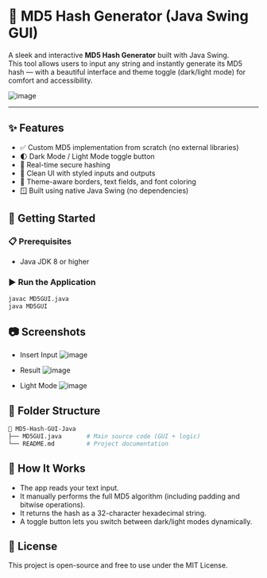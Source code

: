 
# 🔐 MD5 Hash Generator (Java Swing GUI)

A sleek and interactive **MD5 Hash Generator** built with Java Swing.  
This tool allows users to input any string and instantly generate its MD5 hash — with a beautiful interface and theme toggle (dark/light mode) for comfort and accessibility.

![image](https://github.com/user-attachments/assets/59baaa7c-67a2-4f16-bbd7-8325a1aba95a)


---

## ✨ Features

- ✅ Custom MD5 implementation from scratch (no external libraries)
- 🌓 Dark Mode / Light Mode toggle button
- 🧪 Real-time secure hashing
- 🧾 Clean UI with styled inputs and outputs
- 🎨 Theme-aware borders, text fields, and font coloring
- 🪟 Built using native Java Swing (no dependencies)




## 🚀 Getting Started

### 📋 Prerequisites

- Java JDK 8 or higher

### ▶️ Run the Application

```bash
javac MD5GUI.java
java MD5GUI
```

## 📷 Screenshots
- Insert Input
![image](https://github.com/user-attachments/assets/65ef4674-d245-4651-b34f-878aba5c6c53)

- Result 
![image](https://github.com/user-attachments/assets/f5db83da-214e-486d-a1b1-8a6de3d75536)

- Light Mode
![image](https://github.com/user-attachments/assets/f21dfcd7-17b0-493e-8791-9905d61b1aa6)


## 📂 Folder Structure

```bash
📁 MD5-Hash-GUI-Java
├── MD5GUI.java       # Main source code (GUI + logic)
└── README.md         # Project documentation 
```

## 🔧 How It Works
- The app reads your text input.
- It manually performs the full MD5 algorithm (including padding and bitwise operations).
- It returns the hash as a 32-character hexadecimal string.
- A toggle button lets you switch between dark/light modes dynamically.

## 📜 License
This project is open-source and free to use under the MIT License.
